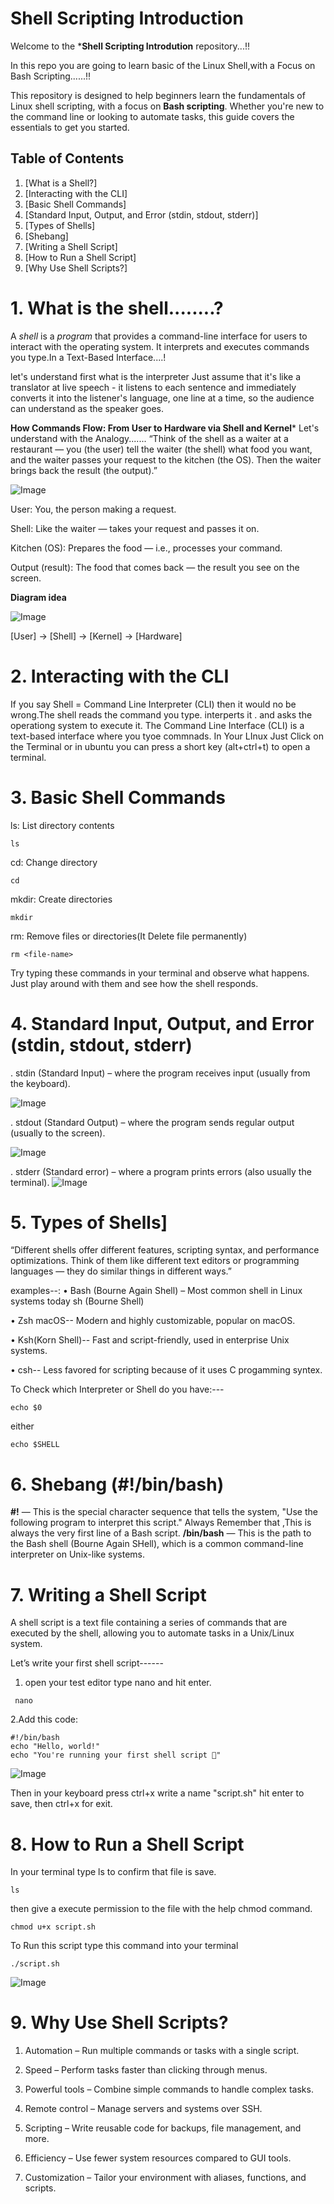 # Shell Scripting Introduction

Welcome to the ***Shell Scripting Introdution** repository...!!

In this repo you are going to learn basic of the Linux Shell,with a Focus on Bash Scripting......!!

This repository is designed to help beginners learn the fundamentals of Linux shell scripting, 
with a focus on **Bash scripting**. Whether you're new to the command line or looking to automate tasks, this guide covers the essentials to get you started.


## Table of Contents
1. [What is a Shell?]
2. [Interacting with the CLI]
3. [Basic Shell Commands]
4. [Standard Input, Output, and Error (stdin, stdout, stderr)]
5. [Types of Shells]
6. [Shebang]
7. [Writing a Shell Script]
8. [How to Run a Shell Script]
9. [Why Use Shell Scripts?]

# 1. What is the shell........?

A *shell* is a *program* that provides a command-line interface for users to interact
with the operating system.
It interprets and executes commands you type.In a Text-Based Interface....!

let's understand first what is the interpreter Just assume that it's like a translator at live speech - 
it listens to each sentence and immediately converts it into the listener's language,
one line at a time, so the audience can understand as the speaker goes.

**How Commands Flow: From User to Hardware via Shell and Kernel***
Let's understand with the Analogy.......
“Think of the shell as a waiter at a restaurant — you (the user) tell the waiter (the shell) what food you want, 
and the waiter passes your request to the kitchen (the OS). 
Then the waiter brings back the result (the output).”

![Image](https://github.com/user-attachments/assets/547775b8-0afb-4009-a1b0-0a9af2a9ffff)

User: You, the person making a request.

Shell: Like the waiter — takes your request and passes it on.

Kitchen (OS): Prepares the food — i.e., processes your command.

Output (result): The food that comes back — the result you see on the screen.

  **Diagram idea**

  ![Image](https://github.com/user-attachments/assets/9823f52b-1e08-4595-82d3-926ab5a3a7ac)

[User] → [Shell] → [Kernel] → [Hardware]


#  2. Interacting with the CLI
If you say Shell = Command Line Interpreter (CLI) then it would no be
wrong.The shell reads the command you type. interperts it . and asks the operationg system
to execute it. 
The Command Line Interface (CLI) is a text-based interface where you tyoe commnads.
In Your LInux Just Click on the Terminal or in ubuntu you can press a short key
(alt+ctrl+t) to open a terminal.


#  3. Basic Shell Commands

 ls: List directory contents
```
ls
```
 cd: Change directory
```
cd
```
 mkdir: Create directories
```
mkdir
```
 rm: Remove files or directories(It Delete file permanently)
```
rm <file-name>
```
Try typing these commands in your terminal and observe what happens.
Just play around with them and see how the shell responds.


#  4. Standard Input, Output, and Error (stdin, stdout, stderr)
   . stdin (Standard Input) – where the program receives input (usually from the keyboard).
   
   ![Image](https://github.com/user-attachments/assets/dca0efd7-2719-4e65-8236-d055d7079961)
   
   . stdout (Standard Output) – where the program sends regular output (usually to the screen).
   
   ![Image](https://github.com/user-attachments/assets/f0c7bad5-3c0e-4dee-9e41-7808b01ffe03)

   . stderr (Standard error) – where a program prints errors (also usually the terminal).
   ![Image](https://github.com/user-attachments/assets/4122dcb2-3d94-4c26-b48e-1b6a7d36bb25)
  

  # 5. Types of Shells]
  “Different shells offer different features, scripting syntax, and performance optimizations.
   Think of them like different text editors or programming languages — they do similar things in different ways.”

   examples--:
  •	Bash (Bourne Again Shell) – Most common shell in Linux systems today sh (Bourne Shell)
  
  •	Zsh macOS-- Modern and highly customizable, popular on macOS.
  
  •	Ksh(Korn Shell)-- Fast and script-friendly, used in enterprise Unix systems.
  
  •	csh-- Less favored for scripting because of it uses C progamming syntex.
  
  To Check which Interpreter or Shell do you have:---
   ```
   echo $0

   ```
   either

   ```
   echo $SHELL

  ```

 # 6. Shebang (#!/bin/bash)

 **#!** — This is the special character sequence that tells the system, 
 "Use the following program to interpret this script."
Always Remember that ,This is always the very first line of a Bash script.
**/bin/bash** — This is the path to the Bash shell (Bourne Again SHell),
 which is a common command-line interpreter on Unix-like systems.

 # 7. Writing a Shell Script
 
 A shell script is a text file containing a series of commands that are executed by the shell,
 allowing you to automate tasks in a Unix/Linux system.

 Let’s write your first shell script------
  1.  open your test editor type nano and hit enter.
```
 nano
```
 2.Add this code:
 ```
#!/bin/bash
echo "Hello, world!"
echo "You're running your first shell script 🚀"
 ```
![Image](https://github.com/user-attachments/assets/275c3291-455c-48fd-b317-49ae80806784)

Then in your keyboard press ctrl+x write a name "script.sh" hit enter to save, then ctrl+x for exit.

#  8. How to Run a Shell Script

In your terminal type ls to confirm that file is save.
```
ls
```
then give a execute permission to the file with the help chmod command.

```
chmod u+x script.sh
```
To Run this script type this command into your terminal

```
./script.sh
```
![Image](https://github.com/user-attachments/assets/fd7dda2e-77ec-4874-8921-3cbcb49ab2f1)

# 9. Why Use Shell Scripts?

  1.  Automation – Run multiple commands or tasks with a single script.

  2.  Speed – Perform tasks faster than clicking through menus.

  3.  Powerful tools – Combine simple commands to handle complex tasks.

  4.  Remote control – Manage servers and systems over SSH.

  5.  Scripting – Write reusable code for backups, file management, and more.

  6.  Efficiency – Use fewer system resources compared to GUI tools.

  7.  Customization – Tailor your environment with aliases, functions, and scripts.
